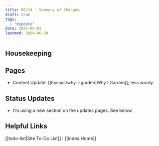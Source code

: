 ```yaml
---
title: 06/24 - Summary of Changes
draft: true
tags:
  - "#update"
date: 2024-06-01
lastmod: 2024-06-30
---
```

## Housekeeping

## Pages
- Content Update: [[Essays/why-i-garden|Why I Garden]]; less wordy.
## Status Updates
- I'm using a new section on the updates pages. See below.
## Helpful Links
[[todo-list|Site To-Do List]] | [[index|Home]]
